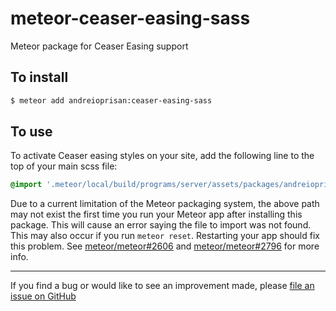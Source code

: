 meteor-ceaser-easing-sass
======================

Meteor package for Ceaser Easing support

To install
----------

```sh
$ meteor add andreioprisan:ceaser-easing-sass
```

To use
------

To activate Ceaser easing styles on your site, add the following line to the top of your main scss file:

```scss
@import '.meteor/local/build/programs/server/assets/packages/andreioprisan_ceaser-easing-sass/assets/stylesheets/_ceaser-easing';
```

Due to a current limitation of the Meteor packaging system, the above path may not exist the first time you run your Meteor app after installing this package. This will cause an error saying the file to import was not found. This may also occur if you run `meteor reset`. Restarting your app should fix this problem. See [meteor/meteor#2606](https://github.com/meteor/meteor/issues/2606) and [meteor/meteor#2796](https://github.com/meteor/meteor/issues/2796) for more info.

--------------------------------------------------------

If you find a bug or would like to see an improvement made, please [file an issue on GitHub](https://github.com/andreioprisan/meteor-breakpoint-sass/issues)

